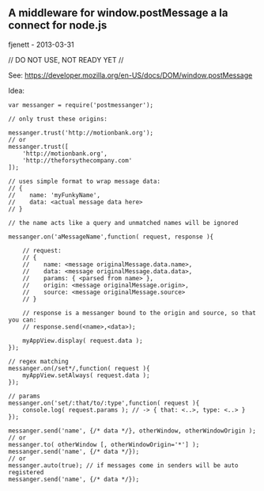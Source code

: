 ## A middleware for window.postMessage a la connect for node.js ##

fjenett - 2013-03-31

// DO NOT USE, NOT READY YET //

See: https://developer.mozilla.org/en-US/docs/DOM/window.postMessage

Idea:

	var messanger = require('postmessanger');

	// only trust these origins:

	messanger.trust('http://motionbank.org');
	// or
	messanger.trust([
		'http://motionbank.org', 
		'http://theforsythecompany.com'
	]);

	// uses simple format to wrap message data:
	// {
	//    name: 'myFunkyName',
	//	  data: <actual message data here>
	// }

	// the name acts like a query and unmatched names will be ignored

	messanger.on('aMessageName',function( request, response ){

		// request:
		// {
		//    name: <message originalMessage.data.name>,
		//    data: <message originalMessage.data.data>,
		//    params: { <parsed from name> },
		//    origin: <message originalMessage.origin>,
		//    source: <message originalMessage.source>
		// }

		// response is a messanger bound to the origin and source, so that you can:
		// response.send(<name>,<data>);

		myAppView.display( request.data );
	});	

	// regex matching
	messanger.on(/set*/,function( request ){
		myAppView.setAlways( request.data );
	});

	// params
	messanger.on('set/:that/to/:type',function( request ){
		console.log( request.params ); // -> { that: <..>, type: <..> }
	});

	messanger.send('name', {/* data */}, otherWindow, otherWindowOrigin );
	// or
	messanger.to( otherWindow [, otherWindowOrigin='*'] );
	messanger.send('name', {/* data */});
	// or
	messanger.auto(true); // if messages come in senders will be auto registered
	messanger.send('name', {/* data */});
